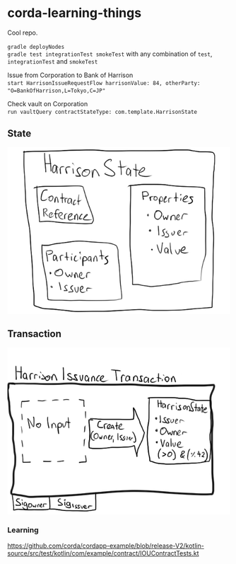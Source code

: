 # corda-learning-things
Cool repo.

`gradle deployNodes`<br>
`gradle test integrationTest smokeTest` with any combination of `test`, `integrationTest` and `smokeTest`

Issue from Corporation to Bank of Harrison<br>
`start HarrisonIssueRequestFlow harrisonValue: 84, otherParty: "O=BankOfHarrison,L=Tokyo,C=JP"`

Check vault on Corporation<br>
`run vaultQuery contractStateType: com.template.HarrisonState`

## State
![State](./images/state.png)

## Transaction
![Transaction](./images/transaction.png)

### Learning
https://github.com/corda/cordapp-example/blob/release-V2/kotlin-source/src/test/kotlin/com/example/contract/IOUContractTests.kt
